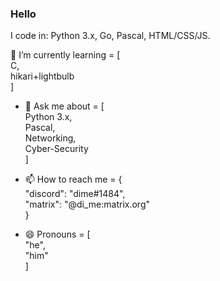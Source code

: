 ### Hello

I code in: Python 3.x, Go, Pascal, HTML/CSS/JS.

🌱 I’m currently learning = [ <br/>
  C,<br/>
  hikari+lightbulb<br/>
]
<br/>
- 💬 Ask me about = [<br/>
  Python 3.x,<br/>
  Pascal,<br/>
  Networking,<br/>
  Cyber-Security<br/>
]

- 📫 How to reach me = {<br/>
    "discord": "dime#1484",<br/>
    "matrix": "@di_me:matrix.org"<br/>
    }
- 😄 Pronouns = [<br/>
    "he",<br/>
    "him"<br/>
]
